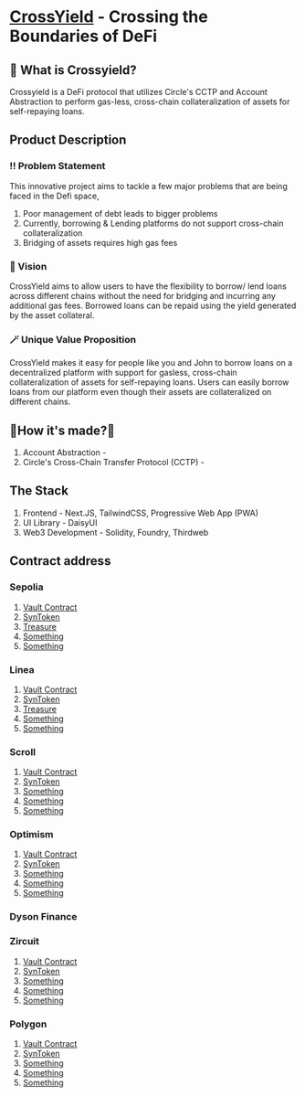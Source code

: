 # [CrossYield](https://crossyield.vercel.app) - Crossing the Boundaries of DeFi  

## 🤔 What is Crossyield?
Crossyield is a DeFi protocol that utilizes Circle's CCTP and Account Abstraction to perform gas-less, cross-chain collateralization of assets for self-repaying loans.
## Product Description
### ‼️ Problem Statement
This innovative project aims to tackle a few major problems that are being faced in the Defi space,
1. Poor management of debt leads to bigger problems
2. Currently, borrowing & Lending platforms do not support cross-chain collateralization
3. Bridging of assets requires high gas fees
### 🌟 Vision
CrossYield aims to allow users to have the flexibility to borrow/ lend loans across different chains without the need for bridging and incurring any additional gas fees. Borrowed loans can be repaid using the yield generated by the asset collateral. 
### 🪄 Unique Value Proposition
CrossYield makes it easy for people like you and John to borrow loans on a decentralized platform with support for gasless, cross-chain collateralization of assets for self-repaying loans. Users can easily borrow loans from our platform even though their assets are collateralized on different chains.
## 🔨How it's made?🔨
1. Account Abstraction -
2. Circle's Cross-Chain Transfer Protocol (CCTP) - 
## The Stack
1. Frontend - Next.JS, TailwindCSS, Progressive Web App (PWA)
2. UI Library - DaisyUI
3. Web3 Development - Solidity, Foundry, Thirdweb  
## Contract address
### Sepolia
1. [Vault Contract](https://sepolia.etherscan.io/address/0xc2111d0f974a50fb89f0a29bcceb9d0ce6a66ad0)
2. [SynToken](https://sepolia.etherscan.io/address/0xeb12f06d0ffca2a8429d14c439e58950c57e690c)
3. [Treasure](https://sepolia.etherscan.io/address/0x7c312cbbb60740deb3243d1bf442c60efeda71fa)
4. [Something]()
5. [Something]()
### Linea
1. [Vault Contract](https://goerli.lineascan.build/address/0x460c44641673b2fb1d7d769f01b309eaa5eac533)
2. [SynToken](https://goerli.lineascan.build/address/0x1bada0cc942cffbc5303ff5986395b04aaeff9ba)
3. [Treasure](https://goerli.lineascan.build/address/0xc33c0203a9f4ea06e2627fc6635518d6c2993ddf)
4. [Something]()
5. [Something]()
### Scroll
1. [Vault Contract]()
2. [SynToken]()
3. [Something]()
4. [Something]()
5. [Something]()
### Optimism
1. [Vault Contract]()
2. [SynToken]()
3. [Something]()
4. [Something]()
5. [Something]()
### Dyson Finance
### Zircuit
1. [Vault Contract]()
2. [SynToken]()
3. [Something]()
4. [Something]()
5. [Something]()
### Polygon
1. [Vault Contract]()
2. [SynToken]()
3. [Something]()
4. [Something]()
5. [Something]()


